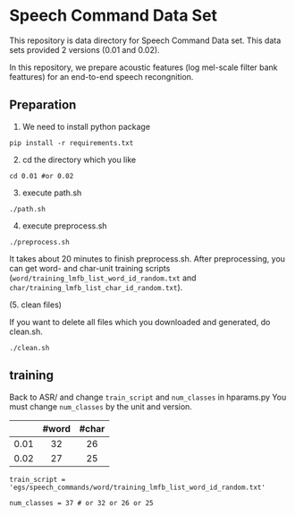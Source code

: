 # Speech Command Data Set

This repository is data directory for Speech Command Data set.
This data sets provided 2 versions (0.01 and 0.02).

In this repository, we prepare acoustic features (log mel-scale filter bank feattures) for an end-to-end speech recongnition.

## Preparation

1. We need to install python package

`pip install -r requirements.txt`

2. cd the directory which you like

`cd 0.01 #or 0.02`

3. execute path.sh

`./path.sh`

4. execute preprocess.sh

`./preprocess.sh`

It takes about 20 minutes to finish preprocess.sh.
After preprocessing, you can get word- and char-unit training scripts (`word/training_lmfb_list_word_id_random.txt` and `char/training_lmfb_list_char_id_random.txt`).

(5. clean files)

If you want to delete all files which you downloaded and generated, do clean.sh.

`./clean.sh`

## training

Back to ASR/ and change `train_script` and `num_classes` in hparams.py
You must change `num_classes` by the unit and version.

|   |#word|#char|
|:--:|:--:|:--:|
|0.01| 32 | 26 |
|0.02| 27 | 25 |


```
train_script = 'egs/speech_commands/word/training_lmfb_list_word_id_random.txt'

num_classes = 37 # or 32 or 26 or 25 
```



